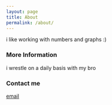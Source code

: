 ```yaml
---
layout: page
title: About
permalink: /about/
---
```


i like working with numbers and graphs :)

### More Information

i wrestle on a daily basis with my bro

### Contact me

[email](mailto:mmay03@mylangara.ca)
